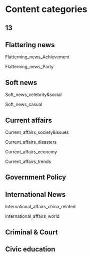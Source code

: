 

# Content categories

## 13


## Flattering news
Flatterning_news_Achievement

Flatterning_news_Party


## Soft news
Soft_news_celebrity&social

Soft_news_casual


## Current affairs
Current_affairs_society&issues

Current_affairs_disasters 

Current_affairs_economy 

Current_affairs_trends

## Government Policy


## International News
International_affairs_china_related

International_affairs_world


## Criminal & Court


## Civic education



